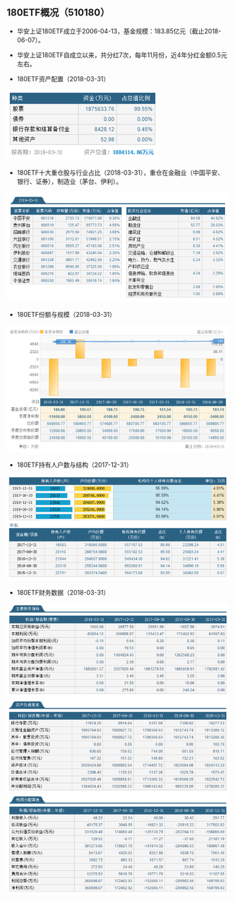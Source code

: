 ## 180ETF概况（510180）
* 华安上证180ETF成立于2006-04-13，基金规模：183.85亿元（截止2018-06-07）。
* 华安上证180ETF自成立以来，共分红7次，每年11月份，近4年分红金额0.5元左右。

* 180ETF资产配置（2018-03-31）

![](180ETF_zichan.png)

* 180ETF十大重仓股与行业占比（2018-03-31），重仓在金融业（中国平安、银行、证券），制造业（茅台、伊利）。

![](180ETF_zhongcang.png)

* 180ETF份额与规模（2018-03-31）

![](180ETF_guimo.png)

* 180ETF持有人户数与结构（2017-12-31）

![](180ETF_chiyou.png)

* 180ETF财务数据（2018-03-31）

![](180ETF_caiwu.png)
![](180ETF_zichanfuzhai.png)
![](180ETF_lirun.png)
